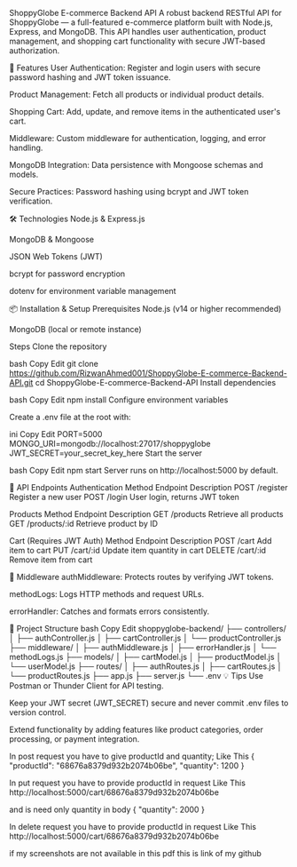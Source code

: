 ShoppyGlobe E-commerce Backend API
A robust backend RESTful API for ShoppyGlobe — a full-featured e-commerce platform built with Node.js, Express, and MongoDB. This API handles user authentication, product management, and shopping cart functionality with secure JWT-based authorization.

🚀 Features
User Authentication: Register and login users with secure password hashing and JWT token issuance.

Product Management: Fetch all products or individual product details.

Shopping Cart: Add, update, and remove items in the authenticated user's cart.

Middleware: Custom middleware for authentication, logging, and error handling.

MongoDB Integration: Data persistence with Mongoose schemas and models.

Secure Practices: Password hashing using bcrypt and JWT token verification.

🛠️ Technologies
Node.js & Express.js

MongoDB & Mongoose

JSON Web Tokens (JWT)

bcrypt for password encryption

dotenv for environment variable management

📦 Installation & Setup
Prerequisites
Node.js (v14 or higher recommended)

MongoDB (local or remote instance)

Steps
Clone the repository

bash
Copy
Edit
git clone https://github.com/RizwanAhmed001/ShoppyGlobe-E-commerce-Backend-API.git
cd ShoppyGlobe-E-commerce-Backend-API
Install dependencies

bash
Copy
Edit
npm install
Configure environment variables

Create a .env file at the root with:

ini
Copy
Edit
PORT=5000
MONGO_URI=mongodb://localhost:27017/shoppyglobe
JWT_SECRET=your_secret_key_here
Start the server

bash
Copy
Edit
npm start
Server runs on http://localhost:5000 by default.

🔗 API Endpoints
Authentication
Method	Endpoint	Description
POST	/register	Register a new user
POST	/login	User login, returns JWT token

Products
Method	Endpoint	Description
GET	/products	Retrieve all products
GET	/products/:id	Retrieve product by ID

Cart (Requires JWT Auth)
Method	Endpoint	Description
POST	/cart	Add item to cart
PUT	/cart/:id	Update item quantity in cart
DELETE	/cart/:id	Remove item from cart

🧰 Middleware
authMiddleware: Protects routes by verifying JWT tokens.

methodLogs: Logs HTTP methods and request URLs.

errorHandler: Catches and formats errors consistently.

📁 Project Structure
bash
Copy
Edit
shoppyglobe-backend/
├── controllers/
│   ├── authController.js
│   ├── cartController.js
│   └── productController.js
├── middleware/
│   ├── authMiddleware.js
│   ├── errorHandler.js
│   └── methodLogs.js
├── models/
│   ├── cartModel.js
│   ├── productModel.js
│   └── userModel.js
├── routes/
│   ├── authRoutes.js
│   ├── cartRoutes.js
│   └── productRoutes.js
├── app.js
├── server.js
└── .env
💡 Tips
Use Postman or Thunder Client for API testing.

Keep your JWT secret (JWT_SECRET) secure and never commit .env files to version control.

Extend functionality by adding features like product categories, order processing, or payment integration.

<!-- How to Use cart -->

<!-- Post -->
In post request you have to give productId and quantity;
Like This
{
  "productId": "68676a8379d932b2074b06be",
  "quantity": 1200
}

<!-- Put -->
In put request you have to provide productId in request
Like This
http://localhost:5000/cart/68676a8379d932b2074b06be

and is need only quantity in body
{
  "quantity": 2000
}

<!-- Delete -->
In delete request you have to provide productId in request
Like This
http://localhost:5000/cart/68676a8379d932b2074b06be



if my screenshots are not available in this pdf this is link of my github


<!-- Github link for complete product -->

